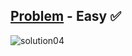 [Problem](https://www.hackerrank.com/challenges/diagonal-difference/problem) - Easy :white_check_mark:
---
![solution04](https://user-images.githubusercontent.com/44196434/151678732-d0c1dd8e-2478-4a7d-9488-5d54a48a7df1.png)
